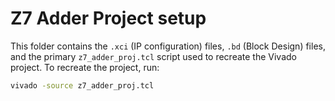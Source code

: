 # Z7 Adder Project setup

This folder contains the `.xci` (IP configuration) files, `.bd` (Block Design) files, and the primary `z7_adder_proj.tcl`
script used to recreate the Vivado project. To recreate the project, run:

```bash
vivado -source z7_adder_proj.tcl
```